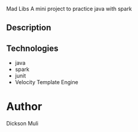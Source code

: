 Mad Libs
A mini project to practice java with spark

## Description


## Technologies
* java
* spark
* junit
* Velocity Template Engine

# Author
Dickson Muli

